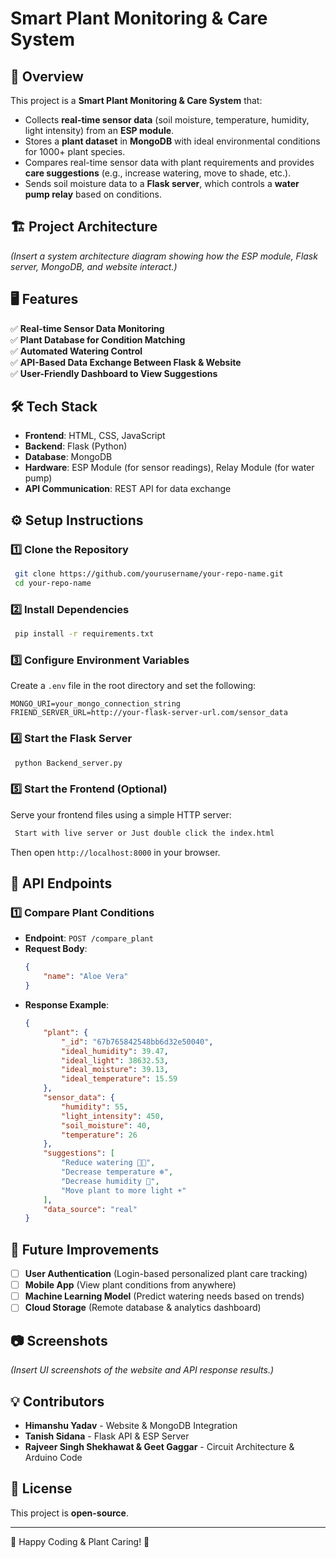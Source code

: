 # Smart Plant Monitoring & Care System

## 📌 Overview
This project is a **Smart Plant Monitoring & Care System** that:
- Collects **real-time sensor data** (soil moisture, temperature, humidity, light intensity) from an **ESP module**.
- Stores a **plant dataset** in **MongoDB** with ideal environmental conditions for 1000+ plant species.
- Compares real-time sensor data with plant requirements and provides **care suggestions** (e.g., increase watering, move to shade, etc.).
- Sends soil moisture data to a **Flask server**, which controls a **water pump relay** based on conditions.

## 🏗️ Project Architecture
*(Insert a system architecture diagram showing how the ESP module, Flask server, MongoDB, and website interact.)*

## 🖥️ Features
✅ **Real-time Sensor Data Monitoring**  
✅ **Plant Database for Condition Matching**  
✅ **Automated Watering Control**  
✅ **API-Based Data Exchange Between Flask & Website**  
✅ **User-Friendly Dashboard to View Suggestions**  

## 🛠️ Tech Stack
- **Frontend**: HTML, CSS, JavaScript
- **Backend**: Flask (Python)
- **Database**: MongoDB
- **Hardware**: ESP Module (for sensor readings), Relay Module (for water pump)
- **API Communication**: REST API for data exchange

## ⚙️ Setup Instructions
### 1️⃣ Clone the Repository
```sh
 git clone https://github.com/yourusername/your-repo-name.git
 cd your-repo-name
```

### 2️⃣ Install Dependencies
```sh
 pip install -r requirements.txt
```

### 3️⃣ Configure Environment Variables
Create a `.env` file in the root directory and set the following:
```env
MONGO_URI=your_mongo_connection_string
FRIEND_SERVER_URL=http://your-flask-server-url.com/sensor_data
```

### 4️⃣ Start the Flask Server
```sh
 python Backend_server.py
```

### 5️⃣ Start the Frontend (Optional)
Serve your frontend files using a simple HTTP server:
```sh
 Start with live server or Just double click the index.html
```
Then open `http://localhost:8000` in your browser.

## 🚀 API Endpoints
### 1️⃣ Compare Plant Conditions
- **Endpoint**: `POST /compare_plant`
- **Request Body**:
  ```json
  {
      "name": "Aloe Vera"
  }
  ```
- **Response Example**:
  ```json
  {
      "plant": {
          "_id": "67b765842548bb6d32e50040",
          "ideal_humidity": 39.47,
          "ideal_light": 38632.53,
          "ideal_moisture": 39.13,
          "ideal_temperature": 15.59
      },
      "sensor_data": {
          "humidity": 55,
          "light_intensity": 450,
          "soil_moisture": 40,
          "temperature": 26
      },
      "suggestions": [
          "Reduce watering 🚫💧",
          "Decrease temperature ❄️",
          "Decrease humidity 💨",
          "Move plant to more light ☀️"
      ],
      "data_source": "real"
  }
  ```

## 🔧 Future Improvements
- [ ] **User Authentication** (Login-based personalized plant care tracking)
- [ ] **Mobile App** (View plant conditions from anywhere)
- [ ] **Machine Learning Model** (Predict watering needs based on trends)
- [ ] **Cloud Storage** (Remote database & analytics dashboard)

## 📷 Screenshots
*(Insert UI screenshots of the website and API response results.)*

## 💡 Contributors
- **Himanshu Yadav** - Website & MongoDB Integration
- **Tanish Sidana** - Flask API & ESP Server
- **Rajveer Singh Shekhawat & Geet Gaggar** - Circuit Architecture & Arduino Code

## 📜 License
This project is **open-source**.

---
🌱 Happy Coding & Plant Caring! 🌿

